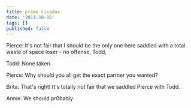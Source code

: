 ```yaml
---
title: prime cicadas
date: '2011-10-15'
tags: []
published: false
---
```


Pierce: It's not fair that I should be the only one here saddled with a total waste of space loser - no offense, Todd,

Todd: None taken.

Pierce: Why should you all get the exact partner you wanted?

Brita: That's right! It's totally not fair that we saddled Pierce with Todd.

Annie: We should pr0bably
